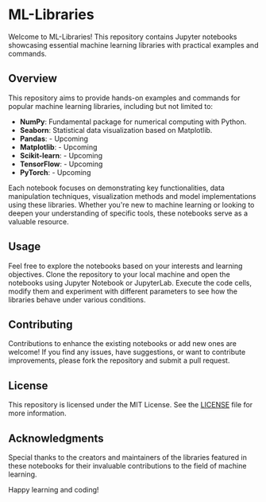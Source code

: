 # ML-Libraries

Welcome to ML-Libraries! This repository contains Jupyter notebooks showcasing essential machine learning libraries with practical examples and commands.

## Overview

This repository aims to provide hands-on examples and commands for popular machine learning libraries, including but not limited to:

- **NumPy**: Fundamental package for numerical computing with Python.
- **Seaborn**: Statistical data visualization based on Matplotlib.
- **Pandas**: - Upcoming
- **Matplotlib**: - Upcoming
- **Scikit-learn**: - Upcoming
- **TensorFlow**: - Upcoming
- **PyTorch**: - Upcoming

Each notebook focuses on demonstrating key functionalities, data manipulation techniques, visualization methods and model implementations using these libraries. Whether you're new to machine learning or looking to deepen your understanding of specific tools, these notebooks serve as a valuable resource.

## Usage

Feel free to explore the notebooks based on your interests and learning objectives. Clone the repository to your local machine and open the notebooks using Jupyter Notebook or JupyterLab. Execute the code cells, modify them and experiment with different parameters to see how the libraries behave under various conditions.

## Contributing

Contributions to enhance the existing notebooks or add new ones are welcome! If you find any issues, have suggestions, or want to contribute improvements, please fork the repository and submit a pull request.

## License

This repository is licensed under the MIT License. See the [LICENSE](./LICENSE) file for more information.

## Acknowledgments

Special thanks to the creators and maintainers of the libraries featured in these notebooks for their invaluable contributions to the field of machine learning.

Happy learning and coding!
